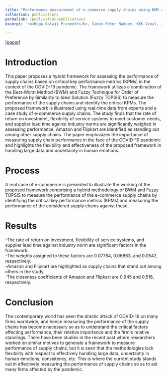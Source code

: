 ```yaml
---
title: "Performance measurement of e-commerce supply chains using BWM and fuzzy TOPSIS"
collection: publications
permalink: /publication/publication1
excerpt: '<b>Boga Balaji Praneeth</b>, Simon Peter Nadeem, KEK Vimal, Jayakrishna Kandasamy.<br />International Journal of Quality & Reliability Management [2022]'

---
```


[[paper]](https://www.emerald.com/insight/content/doi/10.1108/IJQRM-03-2022-0105/full/html)


Introduction
======

This paper proposes a hybrid framework for assessing the performance of supply chains based on critical key performance metrics (KPMs) in the context of the COVID-19 pandemic. The framework utilizes a combination of the Best-Worst Method (BWM) and Fuzzy Technique for Order of Preference by Similarity to Ideal Solution (Fuzzy TOPSIS) to measure the performance of the supply chains and identify the critical KPMs. The proposed framework is illustrated using real-time data from experts and a case study of e-commerce supply chains. The study finds that the rate of return on investment, flexibility of service systems to meet customer needs, and supplier lead time against industry norms are significantly weighed in assessing performance. Amazon and Flipkart are identified as standing out among other supply chains. The paper emphasizes the importance of measuring supply chain performance in the face of the COVID-19 pandemic and highlights the flexibility and effectiveness of the proposed framework in handling large data and uncertainty in human emotions.


Process
======

A real case of e-commerce is presented to illustrate the working of the proposed framework comprising a hybrid methodology of BWM and Fuzzy TOPSIS to measure the performance of the e-commerce supply chains by identifying the critical key performance metrics (KPMs) and measuring the performance of the considered supply chains against these.

Results
======

-The rate of return on investment, flexibility of service systems, and supplier lead time against industry norm are significant factors in the framework.<br />
-The weights assigned to these factors are 0.07764, 0.06863, and 0.0547, respectively.<br />
-Amazon and Flipkart are highlighted as supply chains that stand out among others in the study.<br />
-The closeness coefficients of Amazon and Flipkart are 0.945 and 0.516, respectively.<br />


Conclusion
======

The contemporary world has seen the drastic attack of COVID-19 on many firms worldwide, and hence measuring the performance of the supply chains has become necessary so as to understand the critical factors affecting performance, their relative importance and the firm's relative standings. There have been studies in the recent past where researchers worked on similar motives to generate a framework to measure performance of supply chains, but it is seen that the methodologies lack flexibility with respect to effectively handling large data, uncertainty in human emotions, consistency, etc. This is where the current study stands out in effectively measuring the performance of supply chains so as to aid many firms affected by the pandemic.

